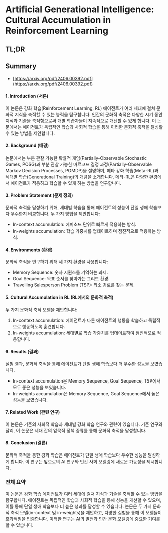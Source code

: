# Artificial Generational Intelligence: Cultural Accumulation in Reinforcement Learning
## TL;DR
## Summary
- [https://arxiv.org/pdf/2406.00392.pdf](https://arxiv.org/pdf/2406.00392.pdf)

#### 1. Introduction (서론)
이 논문은 강화 학습(Reinforcement Learning, RL) 에이전트가 여러 세대에 걸쳐 문화적 지식을 축적할 수 있는 능력을 탐구합니다. 인간의 문화적 축적은 다양한 시기 동안 지식과 기술을 축적함으로써 개별 학습자들이 지속적으로 개선할 수 있게 합니다. 이 논문에서는 에이전트가 독립적인 학습과 사회적 학습을 통해 이러한 문화적 축적을 달성할 수 있는 방법을 제안합니다.

#### 2. Background (배경)
논문에서는 부분 관찰 가능한 확률적 게임(Partially-Observable Stochastic Games, POSG)과 부분 관찰 가능한 마르코프 결정 과정(Partially-Observable Markov Decision Processes, POMDP)을 설명하며, 메타 강화 학습(Meta-RL)과 세대별 학습(Generational Training)의 개념을 소개합니다. 메타-RL은 다양한 환경에서 에이전트가 적응하고 학습할 수 있게 하는 방법을 연구합니다.

#### 3. Problem Statement (문제 정의)
문화적 축적을 달성하기 위해, 세대별 학습을 통해 에이전트의 성능이 단일 생애 학습보다 우수한지 비교합니다. 두 가지 방법을 제안합니다:
- In-context accumulation: 에피소드 단위로 빠르게 적응하는 방식.
- In-weights accumulation: 학습 가중치를 업데이트하며 점진적으로 적응하는 방식.

#### 4. Environments (환경)
문화적 축적을 연구하기 위해 세 가지 환경을 사용합니다:
- Memory Sequence: 숫자 시퀀스를 기억하는 과제.
- Goal Sequence: 목표 순서를 찾아가는 그리드 환경.
- Travelling Salesperson Problem (TSP): 최소 경로를 찾는 문제.

#### 5. Cultural Accumulation in RL (RL에서의 문화적 축적)
두 가지 문화적 축적 모델을 제안합니다:
1. In-context accumulation: 에이전트가 다른 에이전트의 행동을 학습하고 독립적으로 행동하도록 훈련합니다.
2. In-weights accumulation: 세대별로 학습 가중치를 업데이트하여 점진적으로 적응합니다.

#### 6. Results (결과)
실험 결과, 문화적 축적을 통해 에이전트가 단일 생애 학습보다 더 우수한 성능을 보였습니다.
- In-context accumulation은 Memory Sequence, Goal Sequence, TSP에서 모두 좋은 성능을 보였습니다.
- In-weights accumulation은 Memory Sequence, Goal Sequence에서 높은 성능을 보였습니다.

#### 7. Related Work (관련 연구)
이 논문은 기존의 사회적 학습과 세대별 강화 학습 연구와 관련이 있습니다. 기존 연구와 달리, 이 논문은 세대 간의 암묵적 정책 증류를 통해 문화적 축적을 달성합니다.

#### 8. Conclusion (결론)
문화적 축적을 통한 강화 학습은 에이전트가 단일 생애 학습보다 우수한 성능을 달성하게 합니다. 이 연구는 앞으로의 AI 연구와 인간 사회 모델링에 새로운 가능성을 제시합니다.

### 전체 요약
이 논문은 강화 학습 에이전트가 여러 세대에 걸쳐 지식과 기술을 축적할 수 있는 방법을 탐구합니다. 에이전트는 독립적인 학습과 사회적 학습을 통해 성능을 개선할 수 있으며, 이를 통해 단일 생애 학습보다 더 높은 성과를 달성할 수 있습니다. 논문은 두 가지 문화적 축적 모델(in-context 및 in-weights)을 제안하고, 다양한 실험을 통해 이 모델들이 효과적임을 입증합니다. 이러한 연구는 AI의 발전과 인간 문화 모델링에 중요한 기여를 할 수 있습니다.